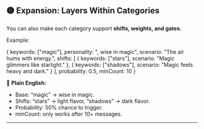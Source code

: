 ## 🟡 Expansion: Layers Within Categories

You can also make each category support **shifts, weights, and gates.**

Example:

{
keywords: \["magic"],
personality: ", wise in magic",
scenario: "The air hums with energy.",
shifts: \[
{ keywords: \["stars"], scenario: "Magic glimmers like starlight." },
{ keywords: \["shadows"], scenario: "Magic feels heavy and dark." }
],
probability: 0.5,
minCount: 10
}

📖 **Plain English:**

* Base: “magic” → wise in magic.
* Shifts: “stars” → light flavor, “shadows” → dark flavor.
* Probability: 50% chance to trigger.
* minCount: only works after 10+ messages.

---
